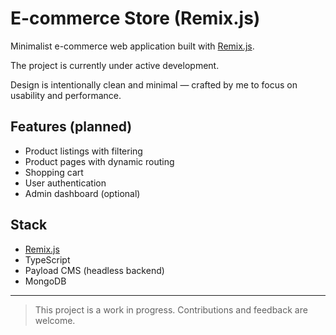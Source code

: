 # E-commerce Store (Remix.js)

Minimalist e-commerce web application built with [Remix.js](https://remix.run).

The project is currently under active development.

Design is intentionally clean and minimal — crafted by me to focus on usability and performance.

## Features (planned)

- Product listings with filtering
- Product pages with dynamic routing
- Shopping cart
- User authentication
- Admin dashboard (optional)

## Stack

- [Remix.js](https://remix.run)
- TypeScript
- Payload CMS (headless backend)
- MongoDB

---

> This project is a work in progress. Contributions and feedback are welcome.